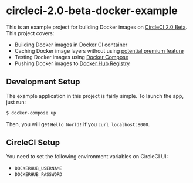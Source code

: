 # circleci-2.0-beta-docker-example

This is an example project for building Docker images on [CircleCI 2.0 Beta](https://circleci.com/beta-access/). This project covers:

- Building Docker images in Docker CI container
- Caching Docker image layers without using [potential premium feature](https://circleci.com/docs/docker-layer-caching/)
- Testing Docker images using [Docker Compose](https://docs.docker.com/compose/)
- Pushing Docker images to [Docker Hub Registry](https://docs.docker.com/engine/reference/commandline/push/)

## Development Setup

The example application in this project is fairly simple. To launch the app, just run:

```bash
$ docker-compose up
```

Then, you will get `Hello World!` if you `curl localhost:8000`.

## CircleCI Setup

You need to set the following environment variables on CircleCI UI:

- `DOCKERHUB_USERNAME`
- `DOCKERHUB_PASSWORD`
